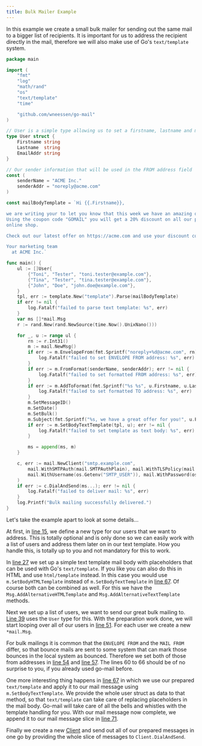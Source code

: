 ```yaml
---
title: Bulk Mailer Example
---
```


In this example we create a small bulk mailer for sending out the same mail to a bigger list of
recipients. It is important for us to address the recipient directly in the mail, therefore we will
also make use of Go's `text/template` system.

```go
package main

import (
	"fmt"
	"log"
	"math/rand"
	"os"
	"text/template"
	"time"

	"github.com/wneessen/go-mail"
)

// User is a simple type allowing us to set a firstname, lastname and mail address
type User struct {
	Firstname string
	Lastname  string
	EmailAddr string
}

// Our sender information that will be used in the FROM address field
const (
	senderName = "ACME Inc."
	senderAddr = "noreply@acme.com"
)

const mailBodyTemplate = `Hi {{.Firstname}},

we are writing your to let you know that this week we have an amazing offer for you.
Using the coupon code "GOMAIL" you will get a 20% discount on all our products in our
online shop.

Check out our latest offer on https://acme.com and use your discount code today!

Your marketing team
  at ACME Inc.`

func main() {
	ul := []User{
		{"Toni", "Tester", "toni.tester@example.com"},
		{"Tina", "Tester", "tina.tester@example.com"},
		{"John", "Doe", "john.doe@example.com"},
	}
	tpl, err := template.New("template").Parse(mailBodyTemplate)
	if err != nil {
		log.Fatalf("failed to parse text template: %s", err)
	}
	var ms []*mail.Msg
	r := rand.New(rand.NewSource(time.Now().UnixNano()))

	for _, u := range ul {
		rn := r.Int31()
		m := mail.NewMsg()
		if err := m.EnvelopeFrom(fmt.Sprintf("noreply+%d@acme.com", rn)); err != nil {
			log.Fatalf("failed to set ENVELOPE FROM address: %s", err)
		}
		if err := m.FromFormat(senderName, senderAddr); err != nil {
			log.Fatalf("failed to set formatted FROM address: %s", err)
		}
		if err := m.AddToFormat(fmt.Sprintf("%s %s", u.Firstname, u.Lastname), u.EmailAddr); err != nil {
			log.Fatalf("failed to set formatted TO address: %s", err)
		}
		m.SetMessageID()
		m.SetDate()
		m.SetBulk()
		m.Subject(fmt.Sprintf("%s, we have a great offer for you!", u.Firstname))
		if err := m.SetBodyTextTemplate(tpl, u); err != nil {
			log.Fatalf("failed to set template as text body: %s", err)
		}

		ms = append(ms, m)
	}

	c, err := mail.NewClient("smtp.example.com",
		mail.WithSMTPAuth(mail.SMTPAuthPlain), mail.WithTLSPolicy(mail.TLSMandatory),
		mail.WithUsername(os.Getenv("SMTP_USER")), mail.WithPassword(os.Getenv("SMTP_PASS")),
	)
	if err := c.DialAndSend(ms...); err != nil {
		log.Fatalf("failed to deliver mail: %s", err)
	}
	log.Printf("Bulk mailing successfully delivered.")
}
```

Let's take the example apart to look at some details...

At first, in [line 15](#hl-0-15), we define a new type for our users that we want to address. This is totally 
optional and is only done so we can easily work with a list of users and address them later on in our text 
template. How you handle this, is totally up to you and not mandatory for this to work.

In [line 27](#hl-0-27) we set up a simple text template mail body with placeholders that can be used with 
Go's `text/template`. If you like you can also do this in HTML and use `html/template` instead. In this case
you would use `m.SetBodyHTMLTemplate` instead of `m.SetBodyTextTemplate` in [line 67](#hl-0-67). Of course both
can be combined as well. For this we have the `Msg.AddAlternativeHTMLTemplate` and `Msg.AddAlternativeTextTemplate`
methods.

Next we set up a list of users, we want to send our great bulk mailing to. [Line 39](#hl-0-39) uses the `User`
type for this. With the preparation work done, we will start looping over all of our users in [line 51](#hl-0-51).
For each user we create a new `*mail.Msg`.

For bulk mailings it is common that the `ENVELOPE FROM` and the `MAIL FROM` differ, so that bounce mails are sent
to some system that can mark those bounces in the local system as bounced. Therefore we set both of those from
addresses in [line 54](#hl-0-54) and [line 57](#hl-0-57). The lines 60 to 66 should be of no surprise to you, if
you already used go-mail before.

One more interesting thing happens in [line 67](#hl-0-67) in which we use our prepared `text/template` and apply
it to our mail message using `m.SetBodyTextTemplate`. We provide the whole user struct as data to that method, so
that `text/template` can take care of replacing placeholders in the mail body. Go-mail will take care of all the 
bells and whistles with the template handling for you. With our mail message now complete, we append it to our 
mail message slice in [line 71](#hl-0-71).

Finally we create a new [Client](/reference/client/) and send out all of our prepared messages in one go by
providing the whole slice of messages to `Client.DialAndSend`.